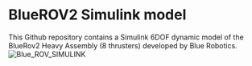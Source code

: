 # BlueROV2 Simulink model
 This Github repository contains a Simulink 6DOF dynamic model of the BlueRov2 Heavy Assembly (8 thrusters) developed by Blue Robotics.
![Blue_ROV_SIMULINK](https://user-images.githubusercontent.com/59923925/129566419-8d032ecb-4ebf-4f18-8d84-05778d7f79c5.png)
